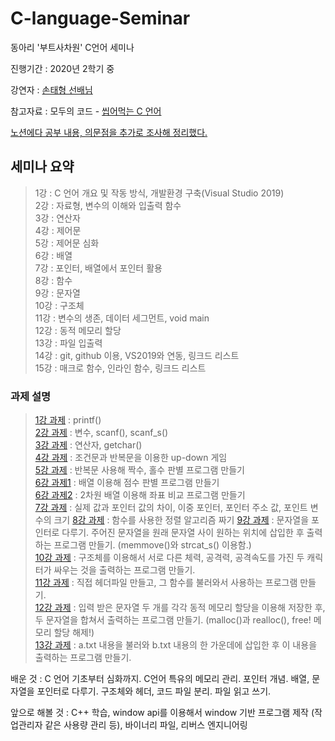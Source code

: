 # C-language-Seminar

동아리 '부트사차원' C언어 세미나

진행기간 : 2020년 2학기 중 

강연자 : [손태형 선배님](https://github.com/thsvkd)

참고자료 : 모두의 코드 - [씹어먹는 C 언어](https://modoocode.com/231)

[노션에다 공부 내용, 의문점을 추가로 조사해 정리했다.](https://www.notion.so/C-09eab6bd6eff4ca48fb4a58417c5e141#90368183a5d6441888e9805028fb8700)   

## 세미나 요약
> 1강 : C 언어 개요 및 작동 방식, 개발환경 구축(Visual Studio 2019)   
> 2강 : 자료형, 변수의 이해와 입출력 함수   
> 3강 : 연산자   
> 4강 : 제어문   
> 5강 : 제어문 심화    
> 6강 : 배열   
> 7강 : 포인터, 배열에서 포인터 활용   
> 8강 : 함수   
> 9강 : 문자열   
> 10강 : 구조체   
> 11강 : 변수의 생존, 데이터 세그먼트, void main     
> 12강 : 동적 메모리 할당   
> 13강 : 파일 입출력   
> 14강 : git, github 이용, VS2019와 연동, 링크드 리스트   
> 15강 : 매크로 함수, 인라인 함수, 링크드 리스트    

### 과제 설명
> [1강 과제](https://github.com/Turtle-Hwan/C-language-Seminar/blob/main/1%EA%B0%95%20%EA%B3%BC%EC%A0%9C.cpp) : printf()   
> [2강 과제](https://github.com/Turtle-Hwan/C-language-Seminar/blob/main/2%EA%B0%95%20%EA%B3%BC%EC%A0%9C.cpp) : 변수, scanf(), scanf_s()     
> [3강 과제](https://github.com/Turtle-Hwan/C-language-Seminar/blob/main/3%EA%B0%95%20%EA%B3%BC%EC%A0%9C.cpp) : 연산자, getchar()   
> [4강 과제](https://github.com/Turtle-Hwan/C-language-Seminar/blob/main/4%EA%B0%95%20%EA%B3%BC%EC%A0%9C.cpp) : 조건문과 반복문을 이용한 up-down 게임   
> [5강 과제](https://github.com/Turtle-Hwan/C-language-Seminar/blob/main/5%EA%B0%95%20%EA%B3%BC%EC%A0%9C.cpp) : 반복문 사용해 짝수, 홀수 판별 프로그램 만들기     
> [6강 과제1](https://github.com/Turtle-Hwan/C-language-Seminar/blob/main/6%EA%B0%95%20%EA%B3%BC%EC%A0%9C-1.cpp) : 배열 이용해 점수 판별 프로그램 만들기   
> [6강 과제2](https://github.com/Turtle-Hwan/C-language-Seminar/blob/main/6%EA%B0%95%20%EA%B3%BC%EC%A0%9C-2.cpp) : 2차원 배열 이용해 좌표 비교 프로그램 만들기   
> [7강 과제](https://github.com/Turtle-Hwan/C-language-Seminar/blob/main/7%EA%B0%95%20%EA%B3%BC%EC%A0%9C.cpp) : 실제 값과 포인터 값의 차이, 이중 포인터, 포인터 주소 값, 포인트 변수의 크기
> [8강 과제](https://github.com/Turtle-Hwan/C-language-Seminar/blob/main/8%EA%B0%95%20%EA%B3%BC%EC%A0%9C.cpp) : 함수를 사용한 정렬 알고리즘 짜기
> [9강 과제](https://github.com/Turtle-Hwan/C-language-Seminar/blob/main/9%EA%B0%95%20%EA%B3%BC%EC%A0%9C.cpp) : 문자열을 포인터로 다루기. 주어진 문자열을 원래 문자열 사이 원하는 위치에 삽입한 후 출력하는 프로그램 만들기. (memmove()와 strcat_s() 이용함.)    
> [10강 과제](https://github.com/Turtle-Hwan/C-language-Seminar/blob/main/10%EA%B0%95%20%EA%B3%BC%EC%A0%9C.cpp) : 구조체를 이용해서 서로 다른 체력, 공격력, 공격속도를 가진 두 캐릭터가 싸우는 것을 출력하는 프로그램 만들기.   
> [11강 과제](https://github.com/Turtle-Hwan/C-language-Seminar/blob/main/main.cpp) : 직접 헤더파일 만들고, 그 함수를 불러와서 사용하는 프로그램 만들기.   
> [12강 과제](https://github.com/Turtle-Hwan/C-language-Seminar/blob/main/12%EA%B0%95%20%EA%B3%BC%EC%A0%9C.cpp) : 입력 받은 문자열 두 개를 각각 동적 메모리 할당을 이용해 저장한 후, 두 문자열을 합쳐서 출력하는 프로그램 만들기. (malloc()과 realloc(), free! 메모리 할당 해제!)  
> [13강 과제](https://github.com/Turtle-Hwan/C-language-Seminar/blob/main/13%EA%B0%95%20%EA%B3%BC%EC%A0%9C.cpp) : a.txt 내용을 불러와 b.txt 내용의 한 가운데에 삽입한 후 이 내용을 출력하는 프로그램 만들기.


배운 것 : C 언어 기초부터 심화까지. C언어 특유의 메모리 관리. 포인터 개념. 배열, 문자열을 포인터로 다루기. 구조체와 헤더, 코드 파일 분리. 파일 읽고 쓰기.

앞으로 해볼 것 : C++ 학습, window api를 이용해서 window 기반 프로그램 제작 (작업관리자 같은 사용량 관리 등), 바이너리 파일, 리버스 엔지니어링

